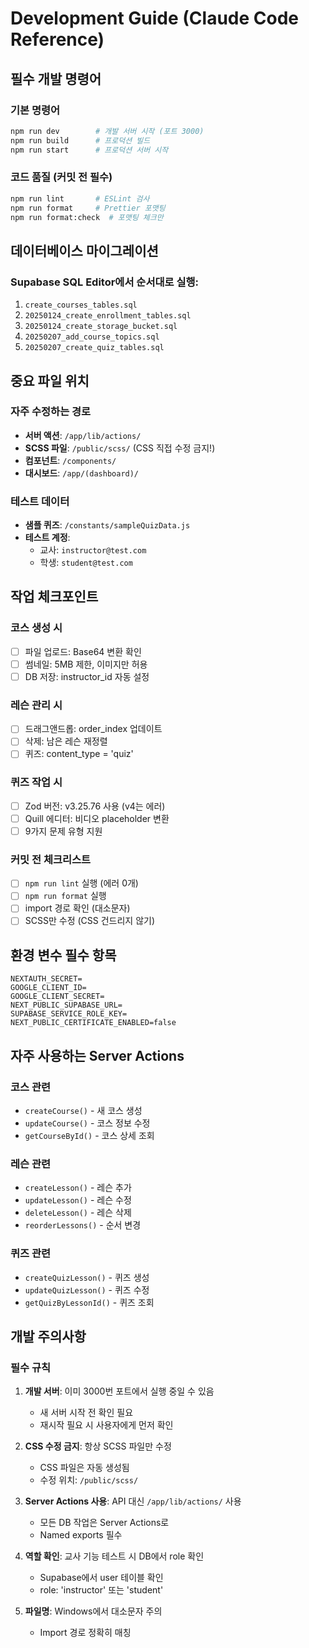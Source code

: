 # Development Guide (Claude Code Reference)

## 필수 개발 명령어

### 기본 명령어
```bash
npm run dev        # 개발 서버 시작 (포트 3000)
npm run build      # 프로덕션 빌드
npm run start      # 프로덕션 서버 시작
```

### 코드 품질 (커밋 전 필수)
```bash
npm run lint       # ESLint 검사
npm run format     # Prettier 포맷팅
npm run format:check  # 포맷팅 체크만
```

## 데이터베이스 마이그레이션

### Supabase SQL Editor에서 순서대로 실행:
1. `create_courses_tables.sql`
2. `20250124_create_enrollment_tables.sql`
3. `20250124_create_storage_bucket.sql`
4. `20250207_add_course_topics.sql`
5. `20250207_create_quiz_tables.sql`

## 중요 파일 위치

### 자주 수정하는 경로
- **서버 액션**: `/app/lib/actions/`
- **SCSS 파일**: `/public/scss/` (CSS 직접 수정 금지!)
- **컴포넌트**: `/components/`
- **대시보드**: `/app/(dashboard)/`

### 테스트 데이터
- **샘플 퀴즈**: `/constants/sampleQuizData.js`
- **테스트 계정**:
  - 교사: `instructor@test.com`
  - 학생: `student@test.com`

## 작업 체크포인트

### 코스 생성 시
- [ ] 파일 업로드: Base64 변환 확인
- [ ] 썸네일: 5MB 제한, 이미지만 허용
- [ ] DB 저장: instructor_id 자동 설정

### 레슨 관리 시
- [ ] 드래그앤드롭: order_index 업데이트
- [ ] 삭제: 남은 레슨 재정렬
- [ ] 퀴즈: content_type = 'quiz'

### 퀴즈 작업 시
- [ ] Zod 버전: v3.25.76 사용 (v4는 에러)
- [ ] Quill 에디터: 비디오 placeholder 변환
- [ ] 9가지 문제 유형 지원

### 커밋 전 체크리스트
- [ ] `npm run lint` 실행 (에러 0개)
- [ ] `npm run format` 실행
- [ ] import 경로 확인 (대소문자)
- [ ] SCSS만 수정 (CSS 건드리지 않기)

## 환경 변수 필수 항목
```env
NEXTAUTH_SECRET=
GOOGLE_CLIENT_ID=
GOOGLE_CLIENT_SECRET=
NEXT_PUBLIC_SUPABASE_URL=
SUPABASE_SERVICE_ROLE_KEY=
NEXT_PUBLIC_CERTIFICATE_ENABLED=false
```

## 자주 사용하는 Server Actions

### 코스 관련
- `createCourse()` - 새 코스 생성
- `updateCourse()` - 코스 정보 수정
- `getCourseById()` - 코스 상세 조회

### 레슨 관련
- `createLesson()` - 레슨 추가
- `updateLesson()` - 레슨 수정
- `deleteLesson()` - 레슨 삭제
- `reorderLessons()` - 순서 변경

### 퀴즈 관련
- `createQuizLesson()` - 퀴즈 생성
- `updateQuizLesson()` - 퀴즈 수정
- `getQuizByLessonId()` - 퀴즈 조회

## 개발 주의사항

### 필수 규칙
1. **개발 서버**: 이미 3000번 포트에서 실행 중일 수 있음
   - 새 서버 시작 전 확인 필요
   - 재시작 필요 시 사용자에게 먼저 확인

2. **CSS 수정 금지**: 항상 SCSS 파일만 수정
   - CSS 파일은 자동 생성됨
   - 수정 위치: `/public/scss/`

3. **Server Actions 사용**: API 대신 `/app/lib/actions/` 사용
   - 모든 DB 작업은 Server Actions로
   - Named exports 필수

4. **역할 확인**: 교사 기능 테스트 시 DB에서 role 확인
   - Supabase에서 user 테이블 확인
   - role: 'instructor' 또는 'student'

5. **파일명**: Windows에서 대소문자 주의
   - Import 경로 정확히 매칭